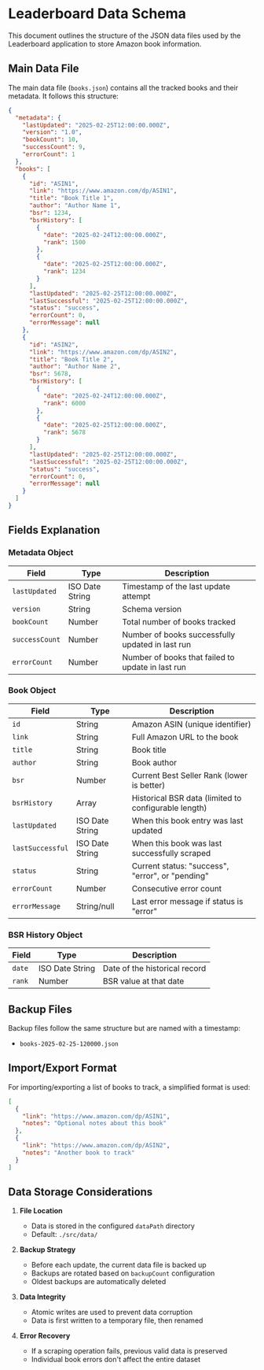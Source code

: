 # Leaderboard Data Schema

This document outlines the structure of the JSON data files used by the Leaderboard application to store Amazon book information.

## Main Data File

The main data file (`books.json`) contains all the tracked books and their metadata. It follows this structure:

```json
{
  "metadata": {
    "lastUpdated": "2025-02-25T12:00:00.000Z",
    "version": "1.0",
    "bookCount": 10,
    "successCount": 9,
    "errorCount": 1
  },
  "books": [
    {
      "id": "ASIN1",
      "link": "https://www.amazon.com/dp/ASIN1",
      "title": "Book Title 1",
      "author": "Author Name 1",
      "bsr": 1234,
      "bsrHistory": [
        {
          "date": "2025-02-24T12:00:00.000Z",
          "rank": 1500
        },
        {
          "date": "2025-02-25T12:00:00.000Z",
          "rank": 1234
        }
      ],
      "lastUpdated": "2025-02-25T12:00:00.000Z",
      "lastSuccessful": "2025-02-25T12:00:00.000Z",
      "status": "success",
      "errorCount": 0,
      "errorMessage": null
    },
    {
      "id": "ASIN2",
      "link": "https://www.amazon.com/dp/ASIN2",
      "title": "Book Title 2",
      "author": "Author Name 2",
      "bsr": 5678,
      "bsrHistory": [
        {
          "date": "2025-02-24T12:00:00.000Z",
          "rank": 6000
        },
        {
          "date": "2025-02-25T12:00:00.000Z",
          "rank": 5678
        }
      ],
      "lastUpdated": "2025-02-25T12:00:00.000Z",
      "lastSuccessful": "2025-02-25T12:00:00.000Z",
      "status": "success",
      "errorCount": 0,
      "errorMessage": null
    }
  ]
}
```

## Fields Explanation

### Metadata Object

| Field | Type | Description |
|-------|------|-------------|
| `lastUpdated` | ISO Date String | Timestamp of the last update attempt |
| `version` | String | Schema version |
| `bookCount` | Number | Total number of books tracked |
| `successCount` | Number | Number of books successfully updated in last run |
| `errorCount` | Number | Number of books that failed to update in last run |

### Book Object

| Field | Type | Description |
|-------|------|-------------|
| `id` | String | Amazon ASIN (unique identifier) |
| `link` | String | Full Amazon URL to the book |
| `title` | String | Book title |
| `author` | String | Book author |
| `bsr` | Number | Current Best Seller Rank (lower is better) |
| `bsrHistory` | Array | Historical BSR data (limited to configurable length) |
| `lastUpdated` | ISO Date String | When this book entry was last updated |
| `lastSuccessful` | ISO Date String | When this book was last successfully scraped |
| `status` | String | Current status: "success", "error", or "pending" |
| `errorCount` | Number | Consecutive error count |
| `errorMessage` | String/null | Last error message if status is "error" |

### BSR History Object

| Field | Type | Description |
|-------|------|-------------|
| `date` | ISO Date String | Date of the historical record |
| `rank` | Number | BSR value at that date |

## Backup Files

Backup files follow the same structure but are named with a timestamp:
- `books-2025-02-25-120000.json`

## Import/Export Format

For importing/exporting a list of books to track, a simplified format is used:

```json
[
  {
    "link": "https://www.amazon.com/dp/ASIN1",
    "notes": "Optional notes about this book"
  },
  {
    "link": "https://www.amazon.com/dp/ASIN2",
    "notes": "Another book to track"
  }
]
```

## Data Storage Considerations

1. **File Location**
   - Data is stored in the configured `dataPath` directory
   - Default: `./src/data/`

2. **Backup Strategy**
   - Before each update, the current data file is backed up
   - Backups are rotated based on `backupCount` configuration
   - Oldest backups are automatically deleted

3. **Data Integrity**
   - Atomic writes are used to prevent data corruption
   - Data is first written to a temporary file, then renamed

4. **Error Recovery**
   - If a scraping operation fails, previous valid data is preserved
   - Individual book errors don't affect the entire dataset
